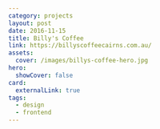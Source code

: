 ```yaml
---
category: projects
layout: post
date: 2016-11-15
title: Billy's Coffee
link: https://billyscoffeecairns.com.au/
assets: 
  cover: /images/billys-coffee-hero.jpg
hero:
  showCover: false
card:
  externalLink: true
tags: 
  - design
  - frontend
---
```


<Media src="/images/billys-coffee-hero.jpg" />

<PostButton link="https://billyscoffeecairns.com.au/" label="Visit Billy's Coffee" />

<script>
import Media from "../../src/components/Media";
import PostButton from "../../src/components/PostButton";
export default {
  components: {
    Media,
    PostButton
  }
}
</script>

